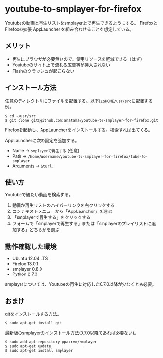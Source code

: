 youtube-to-smplayer-for-firefox
===============================
Youtubeの動画と再生リストをsmplayer上で再生できるようにする。
FirefoxとFirefoxの拡張 AppLauncher を組み合わせることを想定している。

メリット
------
* 再生にブラウザが必要無いので、使用リソースを軽減できる（はず）
* Youtubeのサイト上で流れる広告等が挿入されない
* Flashのクラッシュが起こらない

インストール方法
------
任意のディレクトリにファイルを配置する。以下は`$HOME/usr/src`に配置する例。

    $ cd ~/usr/src
    $ git clone git@github.com:anatama/youtube-to-smplayer-for-firefox.git

Firefoxを起動し、AppLauncherをインストールする。検索すれば出てくる。

AppLauncherに次の設定を追加する。

* Name -> `smplayerで再生する` (任意)
* Path -> `/home/username/youtube-to-smplayer-for-firefox/tube-to-smplayer`
* Arguments -> `&turl;`

使い方
------
Youtubeで観たい動画を検索する。

1. 動画か再生リストのハイパーリンクを右クリックする
2. コンテキストメニューから「AppLauncher」を選ぶ
3. 「smplayerで再生する」をクリックする
4. フォームで「smplayerで再生する」または「smplayerのプレイリストに追加する」どちらかを選ぶ

動作確認した環境
------
* Ubuntu 12.04 LTS
* Firefox 13.0.1
* smplayer 0.8.0
* Python 2.7.3

smplayerについては、Youtubeの再生に対応した0.7.0以降が少なくとも必要。

おまけ
------
gitをインストールする方法。

    $ sudo apt-get install git

最新版のsmplayerのインストール方法(0.7.0以降であれば必要ない)。

    $ sudo add-apt-repository ppa:rvm/smplayer
    $ sudo apt-get update
    $ sudo apt-get install smplayer
